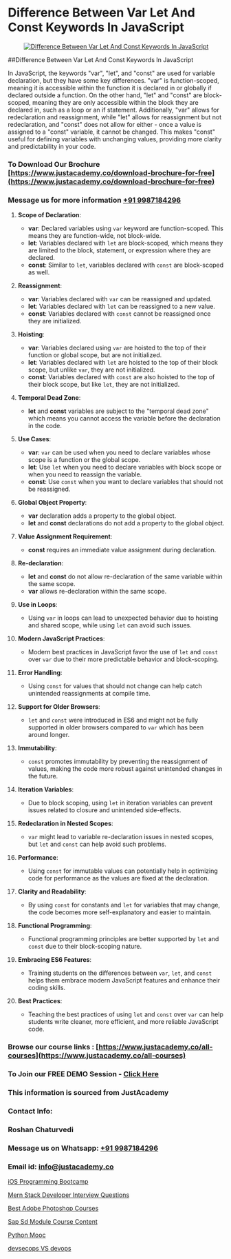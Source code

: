 # Difference Between Var Let And Const Keywords In JavaScript

<p align="center">
  <a href="https://justacademy.co/course-detail/javascript-training">
    <img src="https://justacademy.co/storage2/course_image/1676636853_course_image.webp" alt="Difference Between Var Let And Const Keywords In JavaScript">
  </a>
</p>
##Difference Between Var Let And Const Keywords In JavaScript

In JavaScript, the keywords "var", "let", and "const" are used for variable declaration, but they have some key differences. "var" is function-scoped, meaning it is accessible within the function it is declared in or globally if declared outside a function. On the other hand, "let" and "const" are block-scoped, meaning they are only accessible within the block they are declared in, such as a loop or an if statement. Additionally, "var" allows for redeclaration and reassignment, while "let" allows for reassignment but not redeclaration, and "const" does not allow for either - once a value is assigned to a "const" variable, it cannot be changed. This makes "const" useful for defining variables with unchanging values, providing more clarity and predictability in your code.
### To Download Our Brochure [https://www.justacademy.co/download-brochure-for-free](https://www.justacademy.co/download-brochure-for-free)
### Message us for more information [+91 9987184296](https://api.whatsapp.com/send?phone=919987184296)
1) **Scope of Declaration**:
   - **var**: Declared variables using `var` keyword are function-scoped. This means they are function-wide, not block-wide.
   - **let**: Variables declared with `let` are block-scoped, which means they are limited to the block, statement, or expression where they are declared.
   - **const**: Similar to `let`, variables declared with `const` are block-scoped as well.

2) **Reassignment**:
   - **var**: Variables declared with `var` can be reassigned and updated.
   - **let**: Variables declared with `let` can be reassigned to a new value.
   - **const**: Variables declared with `const` cannot be reassigned once they are initialized. 

3) **Hoisting**:
   - **var**: Variables declared using `var` are hoisted to the top of their function or global scope, but are not initialized.
   - **let**: Variables declared with `let` are hoisted to the top of their block scope, but unlike `var`, they are not initialized.
   - **const**: Variables declared with `const` are also hoisted to the top of their block scope, but like `let`, they are not initialized.

4) **Temporal Dead Zone**:
   - **let** and **const** variables are subject to the "temporal dead zone" which means you cannot access the variable before the declaration in the code.

5) **Use Cases**:
   - **var**: `var` can be used when you need to declare variables whose scope is a function or the global scope.
   - **let**: Use `let` when you need to declare variables with block scope or when you need to reassign the variable.
   - **const**: Use `const` when you want to declare variables that should not be reassigned.

6) **Global Object Property**:
   - **var** declaration adds a property to the global object.
   - **let** and **const** declarations do not add a property to the global object.

7) **Value Assignment Requirement**:
   - **const** requires an immediate value assignment during declaration.

8) **Re-declaration**:
   - **let** and **const** do not allow re-declaration of the same variable within the same scope.
   - **var** allows re-declaration within the same scope.

9) **Use in Loops**:
   - Using `var` in loops can lead to unexpected behavior due to hoisting and shared scope, while using `let` can avoid such issues.

10) **Modern JavaScript Practices**:
    - Modern best practices in JavaScript favor the use of `let` and `const` over `var` due to their more predictable behavior and block-scoping.

11) **Error Handling**:
    - Using `const` for values that should not change can help catch unintended reassignments at compile time.

12) **Support for Older Browsers**:
    - `let` and `const` were introduced in ES6 and might not be fully supported in older browsers compared to `var` which has been around longer.

13) **Immutability**:
    - `const` promotes immutability by preventing the reassignment of values, making the code more robust against unintended changes in the future.

14) **Iteration Variables**:
    - Due to block scoping, using `let` in iteration variables can prevent issues related to closure and unintended side-effects.

15) **Redeclaration in Nested Scopes**:
    - `var` might lead to variable re-declaration issues in nested scopes, but `let` and `const` can help avoid such problems.

16) **Performance**:
    - Using `const` for immutable values can potentially help in optimizing code for performance as the values are fixed at the declaration.

17) **Clarity and Readability**:
    - By using `const` for constants and `let` for variables that may change, the code becomes more self-explanatory and easier to maintain.

18) **Functional Programming**:
    - Functional programming principles are better supported by `let` and `const` due to their block-scoping nature.

19) **Embracing ES6 Features**:
    - Training students on the differences between `var`, `let`, and `const` helps them embrace modern JavaScript features and enhance their coding skills.

20) **Best Practices**:
    - Teaching the best practices of using `let` and `const` over `var` can help students write cleaner, more efficient, and more reliable JavaScript code.

### Browse our course links : [https://www.justacademy.co/all-courses](https://www.justacademy.co/all-courses) 
### To Join our FREE DEMO Session - [Click Here](https://www.justacademy.co/register-for-course-demo)


### This information is sourced from JustAcademy
### Contact Info:
### Roshan Chaturvedi
### Message us on Whatsapp: [+91 9987184296](https://api.whatsapp.com/send?phone=919987184296)
### Email id: [info@justacademy.co](mailto:info@justacademy.co)
                
[iOS Programming Bootcamp](0)

[Mern Stack Developer Interview Questions](https://www.linkedin.com/pulse/mern-stack-developer-interview-questions-justacademy-berlin-dpcyc/)

[Best Adobe Photoshop Courses](https://medium.com/@mahi3106/best-adobe-photoshop-courses-6d4460794c99)

[Sap Sd Module Course Content](https://medium.com/@mahi3106/sap-sd-module-course-content-8852082bfeb1)

[Python Mooc](https://justacademyin.github.io/justacademy/python-mooc)

[devsecops VS devops](https://justacademyin.github.io/justacademy/devsecops-vs-devops)


